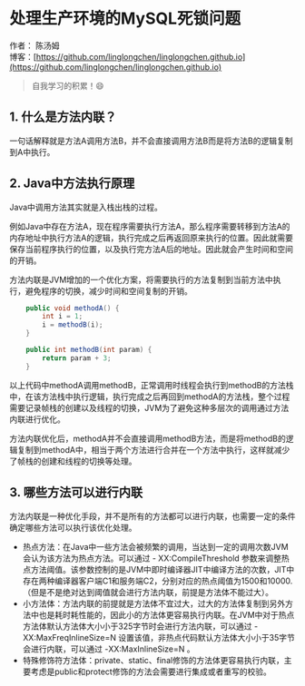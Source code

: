 # 处理生产环境的MySQL死锁问题

作者： 陈汤姆
<br/>博客：[https://github.com/linglongchen/linglongchen.github.io](https://github.com/linglongchen/linglongchen.github.io)

>自我学习的积累！😄


## 1. 什么是方法内联？

一句话解释就是方法A调用方法B，并不会直接调用方法B而是将方法B的逻辑复制到A中执行。

## 2. Java中方法执行原理

Java中调用方法其实就是入栈出栈的过程。

例如Java中存在方法A，现在程序需要执行方法A，那么程序需要转移到方法A的内存地址中执行方法A的逻辑，执行完成之后再返回原来执行的位置。因此就需要保存当前程序执行的位置，以及执行完方法A后的地址。因此就会产生时间和空间的开销。

方法内联是JVM增加的一个优化方案，将需要执行的方法复制到当前方法中执行，避免程序的切换，减少时间和空间复制的开销。



```java
    public void methodA() {
        int i = 1;
        i = methodB(i);
    }

    public int methodB(int param) {
        return param + 3;
    }
```

以上代码中methodA调用methodB，正常调用时线程会执行到methodB的方法栈中，在该方法栈中执行逻辑，执行完成之后再回到methodA的方法栈，整个过程需要记录帧栈的创建以及线程的切换，JVM为了避免这种多层次的调用通过方法内联进行优化。

方法内联优化后，methodA并不会直接调用methodB方法，而是将methodB的逻辑复制到methodA中，相当于两个方法进行合并在一个方法中执行，这样就减少了帧栈的创建和线程的切换等处理。

## 3. 哪些方法可以进行内联

方法内联是一种优化手段，并不是所有的方法都可以进行内联，也需要一定的条件确定哪些方法可以执行该优化处理。

-   热点方法：在Java中一些方法会被频繁的调用，当达到一定的调用次数JVM会认为该方法为热点方法。可以通过 - XX:CompileThreshold 参数来调整热点方法阈值。该参数控制的是JVM中即时编译器JIT中编译方法的次数，JIT中存在两种编译器客户端C1和服务端C2，分别对应的热点阈值为1500和10000.（但是不是绝对达到阈值就会进行方法内联，前提是方法体不能过大）。
-   小方法体：方法内联的前提就是方法体不宜过大，过大的方法体复制到另外方法中也是耗时耗性能的，因此小的方法体更容易执行内联。在JVM中对于热点方法体默认方法体大小小于325字节时会进行方法内联，可以通过 -XX:MaxFreqInlineSize=N 设置该值，非热点代码默认方法体大小小于35字节会进行内联，可以通过 -XX:MaxInlineSize=N 。
-   特殊修饰符方法体：private、static、final修饰的方法体更容易执行内联，主要考虑是public和protect修饰的方法会需要进行集成或者重写的校验。